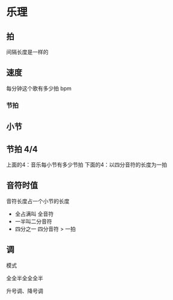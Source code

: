 # 乐理

## 拍

间隔长度是一样的

## 速度

每分钟这个歌有多少拍 bpm

### 节拍

## 小节

## 节拍 4/4

上面的4：音乐每小节有多少节拍 下面的4：以四分音符的长度为一拍

## 音符时值

音符长度占一个小节的长度

* 全占满叫 全音符
* 一半叫二分音符
* 四分之一 四分音符 &gt; 一拍

## 调

模式 

全全半全全全半

升号调、降号调

